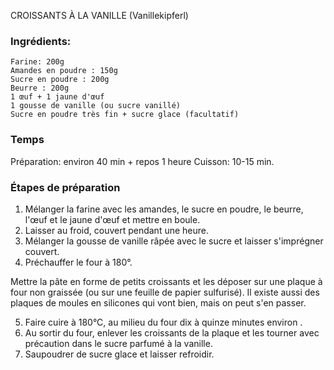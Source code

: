 
CROISSANTS À LA VANILLE
(Vanillekipferl)

### Ingrédients:  
```
Farine: 200g	
Amandes en poudre : 150g
Sucre en poudre : 200g  
Beurre : 200g
1 œuf + 1 jaune d'œuf 
1 gousse de vanille (ou sucre vanillé)
Sucre en poudre très fin + sucre glace (facultatif)
```
   
### Temps
Préparation: environ 40 min + repos 1 heure
Cuisson: 10-15 min.

### Étapes de préparation

1. Mélanger la farine avec les amandes, le sucre en poudre, le beurre, l'œuf et le jaune d'œuf et mettre en boule.
2. Laisser au froid, couvert pendant une heure.
3. Mélanger la gousse de vanille râpée avec le sucre et laisser s'imprégner couvert.
4. Préchauffer le four à 180°.

Mettre la pâte en forme de petits croissants et les déposer sur une plaque à four non graissée (ou sur une feuille de papier sulfurisé). Il existe aussi des plaques de moules en silicones qui vont bien, mais on peut s'en passer.

5. Faire cuire à 180°C, au milieu du four dix à quinze minutes environ .
6. Au sortir du four, enlever les croissants de la plaque et les tourner avec précaution dans le sucre parfumé à la vanille.
7. Saupoudrer de sucre glace et laisser refroidir.